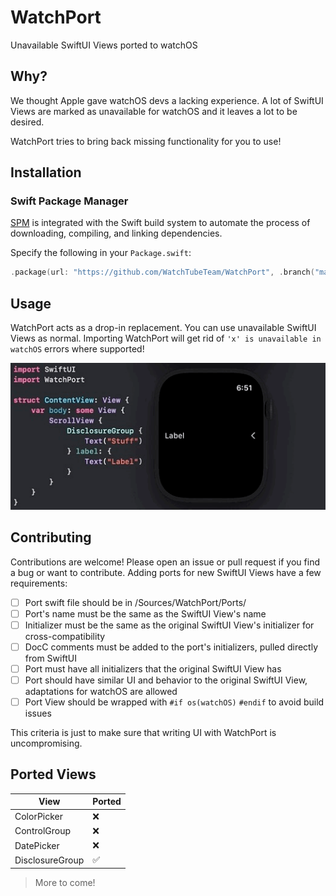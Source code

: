 # WatchPort
Unavailable SwiftUI Views ported to watchOS

## Why?
We thought Apple gave watchOS devs a lacking experience. A lot of SwiftUI Views are marked as unavailable for watchOS and it leaves a lot to be desired. 

WatchPort tries to bring back missing functionality for you to use!

## Installation
### Swift Package Manager

[SPM](https://swift.org/package-manager/) is integrated with the Swift build system to automate the process of downloading, compiling, and linking dependencies.

Specify the following in your `Package.swift`:

```swift
.package(url: "https://github.com/WatchTubeTeam/WatchPort", .branch("main")),
```

## Usage

WatchPort acts as a drop-in replacement. You can use unavailable SwiftUI Views as normal. Importing WatchPort will get rid of `'x' is unavailable in watchOS` errors where supported!

![](https://github.com/WatchTubeTeam/WatchPort/raw/main/imgs/DisclosureGroupGif.gif)

## Contributing

Contributions are welcome! Please open an issue or pull request if you find a bug or want to contribute.
Adding ports for new SwiftUI Views have a few requirements:
- [ ] Port swift file should be in /Sources/WatchPort/Ports/
- [ ] Port's name must be the same as the SwiftUI View's name
- [ ] Initializer must be the same as the original SwiftUI View's initializer for cross-compatibility
- [ ] DocC comments must be added to the port's initializers, pulled directly from SwiftUI
- [ ] Port must have all initializers that the original SwiftUI View has
- [ ] Port should have similar UI and behavior to the original SwiftUI View, adaptations for watchOS are allowed
- [ ] Port View should be wrapped with `#if os(watchOS)` `#endif` to avoid build issues

This criteria is just to make sure that writing UI with WatchPort is uncompromising.

## Ported Views
| View | Ported |
| ---- | --------- |
| ColorPicker | ❌ |
| ControlGroup | ❌ |
| DatePicker | ❌ |
| DisclosureGroup | ✅ |


> More to come!
